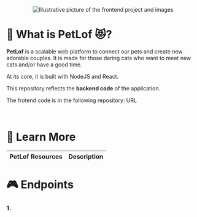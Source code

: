 <div align="center">
    <img src="/" alt="Illustrative picture of the frontend project and images">
</div>

# 👀 What is PetLof 😻?

**PetLof** is a scalable web platform to connect our pets and create new adorable couples. It is made for those daring cats who want to meet new cats and/or have a good time.

At its core, it is built with NodeJS and React. 

This repository reflects the **backend code** of the application. 

The frotend code is in the following repository: URL
 
<br>
 
# 📖 Learn More

| PetLof Resources | Description |
| ------------- | - |
 

# 🎮 Endpoints

### 1. 